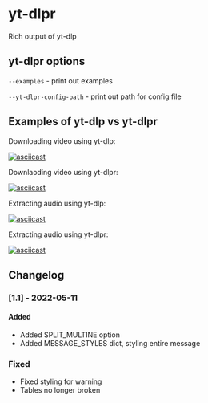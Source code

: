 # yt-dlpr
Rich output of yt-dlp

## yt-dlpr options

``--examples`` - print out examples

``--yt-dlpr-config-path`` - print out path for config file

## Examples of yt-dlp vs yt-dlpr

Downloading video using yt-dlp:

[![asciicast](https://asciinema.org/a/493210.svg)](https://asciinema.org/a/493210)

Downlaoding video using yt-dlpr:

[![asciicast](https://asciinema.org/a/493207.svg)](https://asciinema.org/a/493207)

Extracting audio using yt-dlp:

[![asciicast](https://asciinema.org/a/493214.svg)](https://asciinema.org/a/493214)

Extracting audio using yt-dlpr:

[![asciicast](https://asciinema.org/a/493212.svg)](https://asciinema.org/a/493212)

## Changelog

### [1.1] - 2022-05-11

#### Added

- Added SPLIT_MULTINE option
- Added MESSAGE_STYLES dict, styling entire message

### Fixed

- Fixed styling for warning
- Tables no longer broken